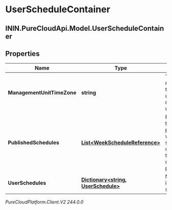 # UserScheduleContainer

## ININ.PureCloudApi.Model.UserScheduleContainer

## Properties

|Name | Type | Description | Notes|
|------------ | ------------- | ------------- | -------------|
| **ManagementUnitTimeZone** | **string** | The reference time zone used for the management unit | [optional] |
| **PublishedSchedules** | [**List&lt;WeekScheduleReference&gt;**](WeekScheduleReference) | References to all published week schedules overlapping the start/end date query parameters | [optional] |
| **UserSchedules** | [**Dictionary&lt;string, UserSchedule&gt;**](UserSchedule) | Map of user id to user schedule | [optional] |



_PureCloudPlatform.Client.V2 244.0.0_
